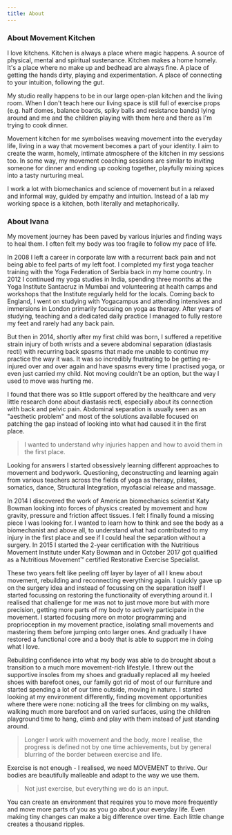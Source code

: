 ```yaml
---
title: About
---
```


### About Movement Kitchen

I love kitchens. Kitchen is always a place where magic happens. A source of
physical, mental and spiritual sustenance. Kitchen makes a home homely. It's a
place where no make up and bedhead are always fine. A place of getting the hands
dirty, playing and experimentation. A place of connecting to your intuition,
following the gut.

My studio really happens to be in our large open-plan kitchen and the living
room. When I don't teach here our living space is still full of exercise props
(e.g. half domes, balance boards, spiky balls and resistance bands) lying around
and me and the children playing with them here and there as I'm trying to cook
dinner.

Movement kitchen for me symbolises weaving movement into the everyday life,
living in a way that movement becomes a part of your identity. I aim to create
the warm, homely, intimate atmosphere of the kitchen in my sessions too. In some
way, my movement coaching sessions are similar to inviting someone for dinner
and ending up cooking together, playfully mixing spices into a tasty nurturing
meal.

I work a lot with biomechanics and science of movement but in a relaxed and
informal way, guided by empathy and intuition. Instead of a lab my working space
is a kitchen, both literally and metaphorically.

### About Ivana

My movement journey has been paved by various injuries and finding ways to heal
them. I often felt my body was too fragile to follow my pace of life.

In 2008 I left a career in corporate law with a recurrent back pain and not
being able to feel parts of my left foot. I completed my first yoga teacher
training with the Yoga Federation of Serbia back in my home country. In 2012 I
continued my yoga studies in India, spending three months at the Yoga Institute
Santacruz in Mumbai and volunteering at health camps and workshops that the
Institute regularly held for the locals. Coming back to England, I went on
studying with Yogacampus and attending intensives and immersions in London
primarily focusing on yoga as therapy. After years of studying, teaching and a
dedicated daily practice I managed to fully restore my feet and rarely had any
back pain.

But then in 2014, shortly after my first child was born, I suffered a repetitive
strain injury of both wrists and a severe abdominal separation (diastasis recti)
with recurring back spasms that made me unable to continue my practice the way
it was. It was so incredibly frustrating to be getting re-injured over and over
again and have spasms every time I practised yoga, or even just carried my
child. Not moving couldn't be an option, but the way I used to move was hurting
me.

I found that there was so little support offered by the healthcare and very
little research done about diastasis recti, especially about its connection with
back and pelvic pain. Abdominal separation is usually seen as an "aesthetic
problem" and most of the solutions available focused on patching the gap instead
of looking into what had caused it in the first place.

> I wanted to understand why injuries happen and how to avoid them in the first
> place.

Looking for answers I started obsessively learning different approaches to
movement and bodywork. Questioning, deconstructing and learning again from
various teachers across the fields of yoga as therapy, pilates, somatics, dance,
Structural Integration, myofascial release and massage.

In 2014 I discovered the work of American biomechanics scientist Katy Bowman
looking into forces of physics created by movement and how gravity, pressure and
friction affect tissues. I felt I finally found a missing piece I was looking
for. I wanted to learn how to think and see the body as a biomechanist and above
all, to understand what had contributed to my injury in the first place and see
if I could heal the separation without a surgery. In 2015 I started the 2-year
certification with the Nutritious Movement Institute under Katy Bowman and in
October 2017 got qualified as a Nutritious Movement™ certified Restorative
Exercise Specialist.

These two years felt like peeling off layer by layer of all I knew about
movement, rebuilding and reconnecting everything again. I quickly gave up on the
surgery idea and instead of focussing on the separation itself I started
focussing on restoring the functionality of everything around it. I realised
that challenge for me was not to just move more but with more precision, getting
more parts of my body to actively participate in the movement. I started
focusing more on motor programming and proprioception in my movement practice,
isolating small movements and mastering them before jumping onto larger ones.
And gradually I have restored a functional core and a body that is able to
support me in doing what I love.

Rebuilding confidence into what my body was able to do brought about a
transition to a much more movement-rich lifestyle. I threw out the supportive
insoles from my shoes and gradually replaced all my heeled shoes with barefoot
ones, our family got rid of most of our furniture and started spending a lot of
our time outside, moving in nature. I started looking at my environment
differently, finding movement opportunities where there were none: noticing all
the trees for climbing on my walks, walking much more barefoot and on varied
surfaces, using the children playground time to hang, climb and play with them
instead of just standing around.

> Longer I work with movement and the body, more I realise, the progress is
> defined not by one time achievements, but by general blurring of the border
> between exercise and life.

Exercise is not enough - I realised, we need MOVEMENT to thrive. Our bodies are
beautifully malleable and adapt to the way we use them.

> Not just exercise, but everything we do is an input.

You can create an environment that requires you to move more frequently and move
more parts of you as you go about your everyday life. Even making tiny changes
can make a big difference over time. Each little change creates a thousand
ripples.
